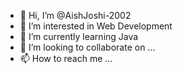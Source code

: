 - 👋 Hi, I’m @AishJoshi-2002
- 👀 I’m interested in Web Development
- 🌱 I’m currently learning Java
- 💞️ I’m looking to collaborate on ...
- 📫 How to reach me ...

<!---
AishJoshi-2002/AishJoshi-2002 is a ✨ special ✨ repository because its `README.md` (this file) appears on your GitHub profile.
You can click the Preview link to take a look at your changes.
--->
